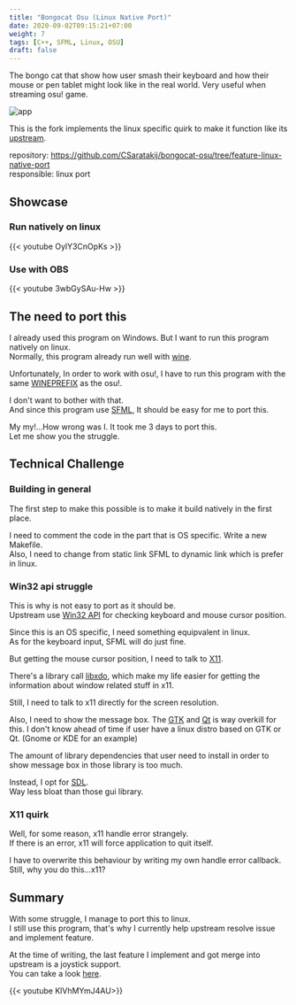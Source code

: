 ```yaml
---
title: "Bongocat Osu (Linux Native Port)"
date: 2020-09-02T09:15:21+07:00
weight: 7
tags: [C++, SFML, Linux, OSU]
draft: false
---
```


The bongo cat that show how user smash their keyboard and how their mouse or pen tablet might look like in the real world.
Very useful when streaming osu! game.

![app](/img/bongo-intro.png)

<!--more-->

This is the fork implements the linux specific quirk to make it function like its [upstream](https://github.com/kuroni/bongocat-osu).

repository: https://github.com/CSaratakij/bongocat-osu/tree/feature-linux-native-port \
responsible: linux port

## Showcase
### Run natively on linux
{{< youtube OylY3CnOpKs >}}

### Use with OBS
{{< youtube 3wbGySAu-Hw >}}

## The need to port this
I already used this program on Windows. But I want to run this program natively on linux. \
Normally, this program already run well with [wine](https://www.winehq.org/).

Unfortunately, In order to work with osu!, I have to run this program with the same [WINEPREFIX](https://wiki.winehq.org/FAQ#Can_I_store_the_virtual_Windows_installation_somewhere_other_than_.7E.2F.wine.3F) as the osu!.

I don't want to bother with that. \
And since this program use [SFML](https://www.sfml-dev.org/), It should be easy for me to port this.

My my!...How wrong was I. It took me 3 days to port this. \
Let me show you the struggle.

## Technical Challenge
### Building in general
The first step to make this possible is to make it build natively in the first place.

I need to comment the code in the part that is OS specific. Write a new Makefile. \
Also, I need to change from static link SFML to dynamic link which is prefer in linux.

### Win32 api struggle
This is why is not easy to port as it should be. \
Upstream use [Win32 API](https://docs.microsoft.com/en-us/windows/win32/api) for checking keyboard and mouse cursor position.

Since this is an OS specific, I need something equipvalent in linux. \
As for the keyboard input, SFML will do just fine.

But getting the mouse cursor position, I need to talk to [X11](https://en.wikipedia.org/wiki/X_Window_System).

There's a library call [libxdo](https://github.com/jordansissel/xdotool), which make my life easier for getting the information about window related stuff in x11.

Still, I need to talk to x11 directly for the screen resolution.

Also, I need to show the message box. The [GTK](https://www.gtk.org) and [Qt](https://www.qt.io) is way overkill for this.
I don't know ahead of time if user have a linux distro based on GTK or Qt. (Gnome or KDE for an example)

The amount of library dependencies that user need to install in order to show message box in those library is too much.

Instead, I opt for [SDL](https://www.libsdl.org). \
Way less bloat than those gui library.

### X11 quirk
Well, for some reason, x11 handle error strangely. \
If there is an error, x11 will force application to quit itself.

I have to overwrite this behaviour by writing my own handle error callback. \
Still, why you do this...x11?

## Summary
With some struggle, I manage to port this to linux. \
I still use this program, that's why I currently help upstream resolve issue and implement feature.

At the time of writing, the last feature I implement and got merge into upstream is a joystick support. \
You can take a look [here](https://github.com/kuroni/bongocat-osu/pull/115).

{{< youtube KlVhMYmJ4AU>}}

